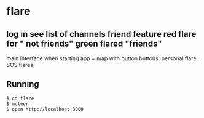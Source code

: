 # flare
log in
see list of channels
friend feature
red flare for " not friends"
green flared "friends"
----
main interface when starting app = map with button
buttons: personal flare; SOS flares;


## Running
```
$ cd flare
$ meteor
$ open http://localhost:3000
```
